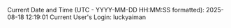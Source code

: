 Current Date and Time (UTC - YYYY-MM-DD HH:MM:SS formatted): 2025-08-18 12:19:01
Current User's Login: luckyaiman
